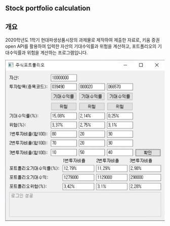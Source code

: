 ## Stock portfolio calculation

## 개요 

2020학년도 1학기 현대파생상품시장의 과제물로 제작하여 제출한 자료로, 키움 증권 open API를 활용하여 입력한 자산의 기대수익률과 위험을 계산하고, 포트폴리오의 기대수익률과 위험을 계산하는 프로그램입니다. 

![image_01](./_image/image_01.png)
